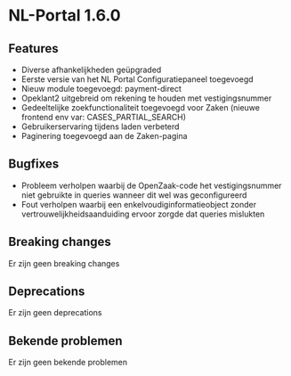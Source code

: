 # NL-Portal 1.6.0

## Features

- Diverse afhankelijkheden geüpgraded
- Eerste versie van het NL Portal Configuratiepaneel toegevoegd
- Nieuw module toegevoegd: payment-direct
- Opeklant2 uitgebreid om rekening te houden met vestigingsnummer
- Gedeeltelijke zoekfunctionaliteit toegevoegd voor Zaken (nieuwe frontend env var: CASES_PARTIAL_SEARCH)
- Gebruikerservaring tijdens laden verbeterd
- Paginering toegevoegd aan de Zaken-pagina

## Bugfixes

- Probleem verholpen waarbij de OpenZaak-code het vestigingsnummer niet gebruikte in queries wanneer dit wel was geconfigureerd
- Fout verholpen waarbij een enkelvoudiginformatieobject zonder vertrouwelijkheidsaanduiding ervoor zorgde dat queries mislukten

## Breaking changes

Er zijn geen breaking changes

## Deprecations

Er zijn geen deprecations

## Bekende problemen

Er zijn geen bekende problemen
